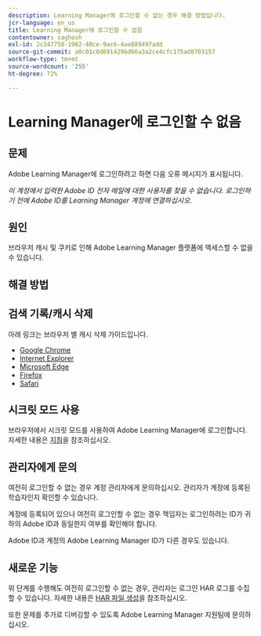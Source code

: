 ```yaml
---
description: Learning Manager에 로그인할 수 없는 경우 해결 방법입니다.
jcr-language: en_us
title: Learning Manager에 로그인할 수 없음
contentowner: saghosh
exl-id: 2c347758-1982-40ce-9ac6-4ae889497add
source-git-commit: a0c01c0d691429bd66a3a2ce4cfc175ad0703157
workflow-type: tm+mt
source-wordcount: '255'
ht-degree: 72%

---
```


# Learning Manager에 로그인할 수 없음

## 문제

Adobe Learning Manager에 로그인하려고 하면 다음 오류 메시지가 표시됩니다.

*이 계정에서 입력한 Adobe ID 전자 메일에 대한 사용자를 찾을 수 없습니다. 로그인하기 전에 Adobe ID를 Learning Manager 계정에 연결하십시오.*

<!--![](assets/prime-error-message.png)-->

## 원인

브라우저 캐시 및 쿠키로 인해 Adobe Learning Manager 플랫폼에 액세스할 수 없을 수 있습니다.

## 해결 방법

## 검색 기록/캐시 삭제

아래 링크는 브라우저 별 캐시 삭제 가이드입니다.

* [Google Chrome](https://support.google.com/accounts/answer/32050?co=GENIE.Platform%3DDesktop&amp;hl=ko)
* [Internet Explorer](https://kb.wisc.edu/page.php?id=1514)
* [Microsoft Edge](https://www.bitdefender.com/support/how-to-clear-the-cache-and-cookies%C2%A0in-microsoft-edge-1914.html)
* [Firefox](https://kb.iu.edu/d/ahic)
* [Safari](https://oit.colorado.edu/tutorial/clear-web-browser-cache-safari-6)

## 시크릿 모드 사용

브라우저에서 시크릿 모드를 사용하여 Adobe Learning Manager에 로그인합니다. 자세한 내용은 [지침](https://support.google.com/chrome/answer/95464?co=GENIE.Platform%3DDesktop&amp;hl=ko&amp;oco=0)을 참조하십시오.

## 관리자에게 문의

여전히 로그인할 수 없는 경우 계정 관리자에게 문의하십시오. 관리자가 계정에 등록된 학습자인지 확인할 수 있습니다.

계정에 등록되어 있으나 여전히 로그인할 수 없는 경우 책임자는 로그인하려는 ID가 귀하의 Adobe ID과 동일한지 여부를 확인해야 합니다.

Adobe ID과 계정의 Adobe Learning Manager ID가 다른 경우도 있습니다.

## 새로운 기능

위 단계를 수행해도 여전히 로그인할 수 없는 경우, 관리자는 로그인 HAR 로그를 수집할 수 있습니다. 자세한 내용은 [HAR 파일 생성](/help/migrated/kb/generate-har-file.md)을 참조하십시오.

또한 문제를 추가로 디버깅할 수 있도록 Adobe Learning Manager 지원팀에 문의하십시오.
